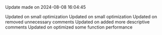 
Update made on 2024-08-08 16:04:45

Updated on small optimization
Updated on small optimization
Updated on removed unnecessary comments
Updated on added more descriptive comments
Updated on optimized some function performance
